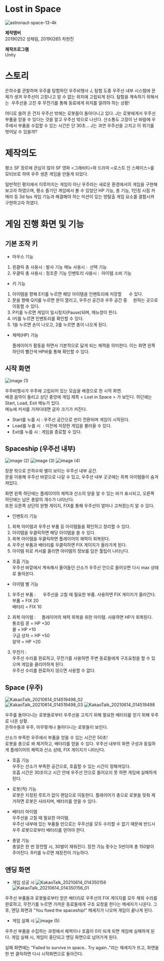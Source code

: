 # Lost in Space

![astronaut-space-13-4k](https://user-images.githubusercontent.com/70802630/121813591-9cf77580-cca7-11eb-8b7c-025076f432b0.jpg)

**제작멤버**  
20190252 성채림, 20190265 차현진

**제작프로그램**  
Unity   
   

# 스토리
은하수를 관찰하며 우주를 탐험하던 우주비행사 J,
탐험 도중 우주선 내부 시스템에 문제가 생겨 우주선이 고장나고 알 수 없는 위치에 고립되게 된다. 탐험을 계속하기 위해서는 
우주선을 고친 후 무전기를 통해 동료에게 위치를 알려야 하는 상황!

어디로 쓸려 온 건지 우주선 밖에는 로봇들이 돌아다니고 있다.
J는 로봇에게서 우주선 부품을 얻을 수 있다는 것을 알고 우주선 밖으로 나선다. 산소통도 고장이 난 바람에 우주에서 부품을 수집할 수 있는 시간은 단 30초...
J는 과연 우주선을 고치고 이 위기를 벗어날 수 있을까?


# 제작의도
평소 SF 장르에 관심이 많아 SF 영화 <그래비티>와 드라마 <로스트 인 스페이스>를 모티브로 하여 우주 생존 게임을 만들게 되었다.

일반적인 평지에서 이루어지는 게임이 아닌 우주라는 새로운 환경에서의 게임을 구현해보고자 하였으며, 평소 즐기던 게임에서 볼 수 있었던 HP 기능, 총 기능, 
1인칭 시점 카메라 등 3d fps 게임 기능과 해결해야 하는 미션이 있는 방탈출 게임 요소를 결합시켜 구현하고자 하였다.


# 게임 진행 화면 및 기능

## 기본 조작 키
- 마우스 기능
1. 왼클릭
    총 사용시 : 발사 기능
    메뉴 사용시 :  선택 기능
2. 우클릭
    총 사용시 : 정조준 기능
    인벤토리 사용시 :  아이템 소비 기능

- 키 기능
1. 아이템을 향해 E키를 누르면 해당 아이템을 인벤토리에 저장할 
    수 있다.
2. 문을 향해 Q키를 누르면 문이 열리고, 우주선 공간과 우주 공간 중
    원하는 곳으로 이동할 수 있다.
3. P키를 누르면 게임이 일시정지(Pause)되며, 메뉴창이 뜬다.
4. I키를 누르면 인벤토리를 확인할 수 있다.
5. 1을 누르면 손이 나오고, 2를 누르면 총이 나오게 된다.

- 체력(HP) 기능   

  플레이어가 활동을 하면서 기본적으로 닳게 되는 체력을 의미한다.
이는 화면 왼쪽 하단의 빨간색 HP바를 통해 확인할 수 있다.   


## 시작 화면
![image (1)](https://user-images.githubusercontent.com/84438387/121817353-e9e54700-ccbb-11eb-9c10-6bbdba17e158.png)

우주비행사가 우주에 고립되어 있는 모습을 배경으로 한 시작 화면.    
배경 음악이 들리고 상단 중앙에 게임 제목 < Lost in Space > 가 보인다. 하단에는 Start, Load, Exit 메뉴가 있다.   
메뉴에 커서를 가져다대면 글자 크기가 커진다.

- Start를 누를 시 : 우주선 공간으로 씬이 전환되며 게임이 시작된다.   
- Load를 누를 시  : 이전에 저장한 게임을 불러올 수 있다.    
- Exit를 누를 시 : 게임을 종료할 수 있다.    

## Spaceship (우주선 내부)
![image (2)](https://user-images.githubusercontent.com/84438387/121817429-6bd57000-ccbc-11eb-9958-182b17227622.png)
![image (3)](https://user-images.githubusercontent.com/84438387/121817455-86a7e480-ccbc-11eb-8736-9e0fa8e0bedc.png)
![image (4)](https://user-images.githubusercontent.com/84438387/121817459-8dcef280-ccbc-11eb-84f3-5497fa680b6a.png)

창문 밖으로 은하수와 별이 보이는 우주선 내부 공간.   
문을 이용해 우주선 바깥으로 나갈 수 있고, 우주선 내부 곳곳에는 회복 아이템들이 숨겨져있다.   

화면 왼쪽 하단에는 플레이어의 체력과 산소의 양을 알 수 있는 바가 표시되고, 오른쪽 하단에는 남은 총알의 개수가 나타난다.   
또한 오른쪽 상단의 원형 게이지, FIX를 통해 우주선이 얼마나 고쳐졌는지 알 수 있다. 

- 인벤토리 기능
1. 회복 아이템과 우주선 부품 등 아이템들을 확인하고 정리할 수 있다.
2. 아이템을 우클릭하면 해당 아이템을 쓸 수 있다.
3. 회복 아이템을 우클릭하면 플레이어의 체력이 회복된다.
4. 우주선 부품과 배터리를 우클릭하면 FIX 게이지가 올라가게 된다.
5. 아이템 위로 커서를 올리면 아이템의 정보를 담은 툴팁이 나타난다.

- 호흡 기능   
우주선 바깥에서 계속해서 줄어들던 산소가 우주선 안으로 들어오면 다시 max 상태로 돌아온다.

- 아이템 별 기능
1. 우주선 부품 : 
    우주선을 고칠 때 필요한 부품. 사용하면 FIX 게이지가 올라간다.   
      부품 = FIX 20   
      배터리 = FIX 10

2. 회복 아이템 :
    플레이어의 체력 회복을 위한 아이템. 사용하면 HP가 회복된다.   
      통조림 콩 = HP +30   
      물 = HP +10   
      구급 상자 = HP +50   
      알약 = HP +20

3. 무전기 :   
    우주선 수리를 완료하고, 무전기를 사용하면 주변 동료들에게 구조요청을 할 수 있으며 게임을 클리어하게 된다.   
    우주선 수리를 완료하지 않으면 사용할 수 없다.
    

## Space (우주)
![KakaoTalk_20210614_014519498_02](https://user-images.githubusercontent.com/84438387/121817719-fff40700-ccbd-11eb-8519-9d37d814435f.png)
![KakaoTalk_20210614_014519498_03](https://user-images.githubusercontent.com/84438387/121817744-244fe380-ccbe-11eb-8196-30122d44b42d.png)
![KakaoTalk_20210614_014519498](https://user-images.githubusercontent.com/84438387/121817747-29149780-ccbe-11eb-8f14-bab9e142b59f.png)

우주를 돌아다니는 로봇들로부터 우주선을 고치기 위해 필요한 배터리를 얻기 위해 우주로 나온 상황.   
은하수들과 우주, 아무렇게나 돌아다니는 로봇들이 보인다.   

산소가 부족한 우주에서 부품을 얻을 수 있는 시간은 50초!   
로봇을 총으로 쏴 제거하고, 배터리를 얻을 수 있다. 우주선 내부의 화면 구성과 동일하게 플레이어의 체력과 산소 상태, FIX 게이지가 나타난다. 


- 호흡 기능   
우주는 산소가 부족한 공간으로, 호흡할 수 있는 시간이 정해져있다.   
호흡 시간은 30초이고 시간 안에 우주선 안으로 들어오지 못 하면 게임에 실패하게 된다. 

- 로봇(적) 기능   
로봇은 지정된 루트가 없이 랜덤으로 이동한다. 플레이어가 총으로 로봇을 맞춰 제거하면 로봇은 사라지며, 배터리를 얻을 수 있다.

- 배터리 아이템   
우주선을 고칠 때 필요한 아이템.   
우주선 내부에 있는 부품들 만으로는 우주선을 모두 수리할 수 없기 때문에 반드시 우주 로봇으로부터 배터리를 얻어야 한다.

- 총알 기능   
총알은 한 번 장전할 시, 30발이 채워진다. 장전 가능 횟수는 5번이며 총 150발이 주어진다. R키를 누르면 재장전이 가능하다. 

## 엔딩 화면

- 게임 성공 시
![KakaoTalk_20210614_014350156](https://user-images.githubusercontent.com/84438387/121817930-3bdb9c00-ccbf-11eb-8482-5a9f13e22551.png)
![KakaoTalk_20210614_014350156_01](https://user-images.githubusercontent.com/84438387/121817998-852beb80-ccbf-11eb-8847-fce733ecb2fe.png)

우주선 부품들과 로봇들로부터 얻은 배터리로 우주선의 FIX 게이지를 모두 채워 수리를 완료하고, 무전기를 누르면 가까운 동료들에게 구조 요청을 한다는 메세지가 나온다. 그 후, 엔딩 화면과 "You fixed the spaceship!" 메세지가 나오며 게임이 끝나게 된다.

- 게임 실패 시
![image (5)](https://user-images.githubusercontent.com/84438387/121818016-a7256e00-ccbf-11eb-9310-9e12ecc860e2.png)

우주선 부품을 수집하는 과정에서 체력이나 호흡이 0이 되게 되면 게임에 실패하게 된다. 게임 실패 시, 게임이 중단되고 엔딩 화면으로 넘어가게 된다.

실패 화면에는 "Failed to survive in space.. Try again.."라는 메세지가 뜨고, 화면을 한 번 클릭하면 다시 시작화면으로 돌아간다.









